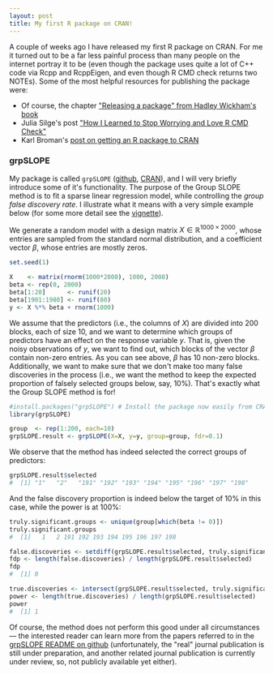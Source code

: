 ```yaml
---
layout: post
title: My first R package on CRAN!
---
```


A couple of weeks ago I have released my first R package on CRAN. For me it turned out to be a far less painful process than many people on the internet portray it to be (even though the package uses quite a lot of C++ code via Rcpp and RcppEigen, and even though R CMD check returns two NOTEs). Some of the most helpful resources for publishing the package were:

* Of course, the chapter ["Releasing a package" from Hadley Wickham's book](http://r-pkgs.had.co.nz/release.html)
* Julia Silge's post ["How I Learned to Stop Worrying and Love R CMD Check"](http://juliasilge.com/blog/How-I-Stopped/)
* Karl Broman's [post on getting an R package to CRAN](http://kbroman.org/pkg_primer/pages/cran.html)

### grpSLOPE

My package is called `grpSLOPE` ([github](https://github.com/agisga/grpSLOPE), [CRAN](https://cran.r-project.org/web/packages/grpSLOPE/index.html)), and I will very briefly introduce some of it's functionality. The purpose of the Group SLOPE method is to fit a sparse linear regression model, while controlling the _group false discovery rate_. I illustrate what it means with a very simple example below (for some more detail see the [vignette](https://cran.r-project.org/web/packages/grpSLOPE/vignettes/basic-usage.html)).

We generate a random model with a design matrix $X \in \mathbb{R}^{1000 \times 2000}$, whose entries are sampled from the standard normal distribution, and a coefficient vector $\beta$, whose entries are mostly zeros.

```R
set.seed(1)

X    <- matrix(rnorm(1000*2000), 1000, 2000)
beta <- rep(0, 2000)
beta[1:20]      <- runif(20)
beta[1901:1980] <- runif(80)
y <- X %*% beta + rnorm(1000)
```

We assume that the predictors (i.e., the columns of $X$) are divided into 200 blocks, each of size 10, and we want to determine which groups of predictors have an effect on the response variable $y$. That is, given the noisy observations of $y$, we want to find out, which blocks of the vector $\beta$ contain non-zero entries. As you can see above, $\beta$ has 10 non-zero blocks. Additionally, we want to make sure that we don't make too many false discoveries in the process (i.e., we want the method to keep the expected proportion of falsely selected groups below, say, 10%). That's exactly what the Group SLOPE method is for!

```R
#install.packages("grpSLOPE") # Install the package now easily from CRAN!
library(grpSLOPE)

group  <- rep(1:200, each=10)
grpSLOPE.result <- grpSLOPE(X=X, y=y, group=group, fdr=0.1)
```

We observe that the method has indeed selected the correct groups of predictors:

```R
grpSLOPE.result$selected
#  [1] "1"   "2"   "191" "192" "193" "194" "195" "196" "197" "198"
```

And the false discovery proportion is indeed below the target of 10% in this case, while the power is at 100%:

```R
truly.significant.groups <- unique(group[which(beta != 0)])
truly.significant.groups
#  [1]   1   2 191 192 193 194 195 196 197 198

false.discoveries <- setdiff(grpSLOPE.result$selected, truly.significant.groups)
fdp <- length(false.discoveries) / length(grpSLOPE.result$selected)
fdp
#  [1] 0

true.discoveries <- intersect(grpSLOPE.result$selected, truly.significant.groups)
power <- length(true.discoveries) / length(grpSLOPE.result$selected)
power
#  [1] 1
```

Of course, the method does not perform this good under all circumstances &mdash; the interested reader can learn more from the papers referred to in the [grpSLOPE README on github](https://github.com/agisga/grpSLOPE/blob/master/README.md) (unfortunately, the "real" journal publication is still under preparation, and another related journal publication is currently under review, so, not publicly available yet either).
